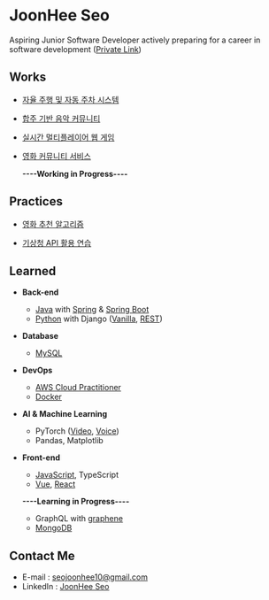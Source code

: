
# JoonHee Seo
Aspiring Junior Software Developer actively preparing for a career in software development ([Private Link](https://github.com/JoonHeeSeo/README_Private))

## Works
- [자율 주행 및 자동 주차 시스템](https://github.com/JoonHeeSeo/auto_driving_and_parking)

- [합주 기반 음악 커뮤니티](https://github.com/JoonHeeSeo/music_ensemble_community)
  
- [실시간 멀티플레이어 웹 게임](https://github.com/JoonHeeSeo/realtime_multiplayer_webgame)
  
- [영화 커뮤니티 서비스](https://github.com/JoonHeeSeo/movie_community_webservice)
  
  
  **----Working in Progress----**


## Practices
- [영화 추천 알고리즘](https://github.com/JoonHeeSeo/movie_recommend)

- [기상청 API 활용 연습](https://github.com/JoonHeeSeo/weather_API)


## Learned
- **Back-end**
  - [Java](https://github.com/JoonHeeSeo/WIL_Java) with [Spring](https://github.com/JoonHeeSeo/WIL_Spring/tree/main/Spring_MVC_1st_Backend_Web) & [Spring Boot](https://github.com/JoonHeeSeo/WIL_Spring/tree/main/Spring_Boot)
  - [Python](https://github.com/JoonHeeSeo/WIL_Python) with Django ([Vanilla](https://github.com/JoonHeeSeo/WIL_Django), [REST](https://github.com/JoonHeeSeo/WIL_Django_REST_Framework))
 
- **Database**
  - [MySQL](https://github.com/JoonHeeSeo/WIL_Database/tree/main/MySQL)

- **DevOps**
  - [AWS Cloud Practitioner](https://github.com/JoonHeeSeo/WIL_AWS)
  - [Docker](https://github.com/JoonHeeSeo/WIL_Docker)

- **AI & Machine Learning**
  - PyTorch ([Video](https://github.com/JoonHeeSeo/AI_Voice_and_Video/tree/main/AI_Video), [Voice](https://github.com/JoonHeeSeo/AI_Voice_and_Video/tree/main/AI_Voice))
  - Pandas, Matplotlib
    
- **Front-end**
  - [JavaScript](https://github.com/JoonHeeSeo/WIL_JavaScript), TypeScript
  - [Vue](https://github.com/JoonHeeSeo/WIL_Vue), [React](https://github.com/JoonHeeSeo/WIL_React)

  **----Learning in Progress----**
  - GraphQL with [graphene](https://github.com/JoonHeeSeo/GraphQL/tree/main/graphene)
  - [MongoDB](https://github.com/JoonHeeSeo/WIL_Database/tree/main/MongoDB)


## Contact Me
- E-mail : [seojoonhee10@gmail.com](mailto:seojoonhee10@gmail.com)
- LinkedIn : [JoonHee Seo](https://www.linkedin.com/in/joonhee-seo-82909027a/)

